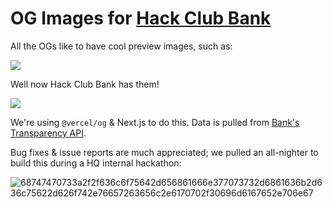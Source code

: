 # OG Images for [Hack Club Bank](https://bank.hackclub.com)

All the OGs like to have cool preview images, such as:

![](https://cloud-opt13jiz5-hack-club-bot.vercel.app/1screenshot_2023-07-11_at_5.04.04_pm.png)

Well now Hack Club Bank has them! 

![](https://cloud-opt13jiz5-hack-club-bot.vercel.app/0screenshot_2023-07-11_at_5.04.13_pm.png)

We're using `@vercel/og` & Next.js to do this. Data is pulled from [Bank's Transparency API](https://bank.hackclub.com/docs/api/v3).

Bug fixes & issue reports are much appreciated; we pulled an all-nighter to build this during a HQ internal hackathon:

![68747470733a2f2f636c6f75642d656861666e377073732d6861636b2d636c75622d626f742e76657263656c2e6170702f30696d6167652e706e67](https://github.com/hackclub/bank-og/assets/39828164/15ce09c8-485d-426c-a439-bd4763a7047a)
